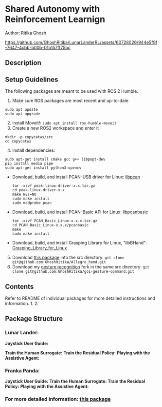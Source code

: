 # Shared Autonomy with Reinforcement Learnign
Author: Ritika Ghosh

https://github.com/GhoshRitika/LunarLanderRL/assets/60728026/944e5f9f-7647-4cbb-b00b-01b157ff75bc

## **Description**


## **Setup Guidelines**
The following packages are meant to be used with ROS 2 Humble.
1. Make sure ROS packages are most recent and up-to-date
```
sudo apt update
sudo apt upgrade
```
2. Install Moveit!: `sudo apt install ros-humble-moveit`
3. Create a new ROS2 workspace and enter it
```
mkdir -p copycatws/src 
cd copycatws
```
4. Install dependencies:
```
sudo apt-get install cmake gcc g++ libpopt-dev
pip install media pipe
sudo apt-get install python3-opencv
```
- Download, build, and install PCAN-USB driver for Linux: [libpcan](http://www.peak-system.com/fileadmin/media/linux/index.htm#download)
    ```
    tar -xzvf peak-linux-driver-x.x.tar.gz
    cd peak-linux-driver-x.x
    make NET=NO
    sudo make install
    sudo modprobe pcan
    ```
- Download, build, and install PCAN-Basic API for Linux: [libpcanbasic](https://www.peak-system.com/Software-APIs.305.0.html?&L=1)
    ```
    tar -xzvf PCAN_Basic_Linux-x.x.x.tar.gz
    cd PCAN_Basic_Linux-x.x.x/pcanbasic
    make
    sudo make install
    ```
- Download, build, and install Grasping Library for Linux, "libBHand": [Grasping_Library_for_Linux](http://wiki.wonikrobotics.com/AllegroHandWiki/index.php/Grasping_Library_for_Linux)
5. Download [this package](https://github.com/GhoshRitika/Allegro_hand) into the src directory: `git clone git@github.com:GhoshRitika/Allegro_hand.git`
6. Download my [gesture recognition](https://github.com/GhoshRitika/go1-gesture-command) fork in the same src directory: `git clone git@github.com:GhoshRitika/go1-gesture-command.git`

## **Contents**
Refer to README of individual packages for more detailed instructions and information.
1. 
2. 

## **Package Structure**
### Lunar Lander: 
**Joystick User Guide:**

**Train the Human Surrogate:**
**Train the Residual Policy:**
**Playing with the Assistive Agent:**


### Franka Panda:
**Joystick User Guide:**
**Train the Human Surrogate:**
**Train the Residual Policy:**
**Playing with the Assistive Agent:**

### For more detailed information: [this package](https://github.com/GhoshRitika/Allegro_hand)